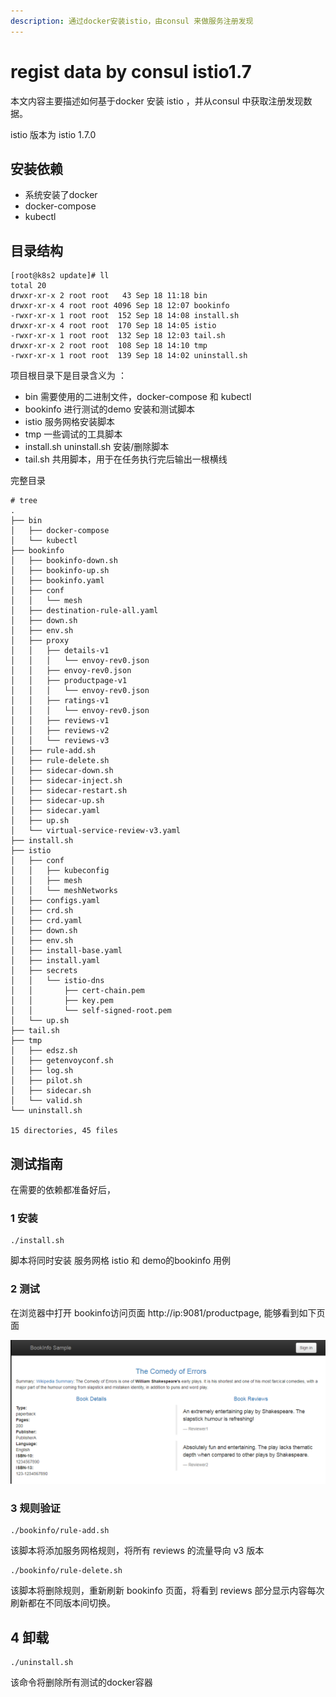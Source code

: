 ```yaml
---
description: 通过docker安装istio，由consul 来做服务注册发现
---
```


# regist data by consul istio1.7

本文内容主要描述如何基于docker 安装 istio ，并从consul 中获取注册发现数据。

istio 版本为 istio 1.7.0

## 安装依赖

* 系统安装了docker
* docker-compose 
* kubectl 

## 目录结构

```text
[root@k8s2 update]# ll
total 20
drwxr-xr-x 2 root root   43 Sep 18 11:18 bin
drwxr-xr-x 4 root root 4096 Sep 18 12:07 bookinfo
-rwxr-xr-x 1 root root  152 Sep 18 14:08 install.sh
drwxr-xr-x 4 root root  170 Sep 18 14:05 istio
-rwxr-xr-x 1 root root  132 Sep 18 12:03 tail.sh
drwxr-xr-x 2 root root  108 Sep 18 14:10 tmp
-rwxr-xr-x 1 root root  139 Sep 18 14:02 uninstall.sh

```

项目根目录下是目录含义为 ：

* bin 需要使用的二进制文件，docker-compose 和 kubectl
* bookinfo 进行测试的demo 安装和测试脚本
* istio 服务网格安装脚本
* tmp 一些调试的工具脚本
* install.sh uninstall.sh 安装/删除脚本 
* tail.sh  共用脚本，用于在任务执行完后输出一根横线

完整目录

```text
# tree
.
├── bin
│   ├── docker-compose
│   └── kubectl
├── bookinfo
│   ├── bookinfo-down.sh
│   ├── bookinfo-up.sh
│   ├── bookinfo.yaml
│   ├── conf
│   │   └── mesh
│   ├── destination-rule-all.yaml
│   ├── down.sh
│   ├── env.sh
│   ├── proxy
│   │   ├── details-v1
│   │   │   └── envoy-rev0.json
│   │   ├── envoy-rev0.json
│   │   ├── productpage-v1
│   │   │   └── envoy-rev0.json
│   │   ├── ratings-v1
│   │   │   └── envoy-rev0.json
│   │   ├── reviews-v1
│   │   ├── reviews-v2
│   │   └── reviews-v3
│   ├── rule-add.sh
│   ├── rule-delete.sh
│   ├── sidecar-down.sh
│   ├── sidecar-inject.sh
│   ├── sidecar-restart.sh
│   ├── sidecar-up.sh
│   ├── sidecar.yaml
│   ├── up.sh
│   └── virtual-service-review-v3.yaml
├── install.sh
├── istio
│   ├── conf
│   │   ├── kubeconfig
│   │   ├── mesh
│   │   └── meshNetworks
│   ├── configs.yaml
│   ├── crd.sh
│   ├── crd.yaml
│   ├── down.sh
│   ├── env.sh
│   ├── install-base.yaml
│   ├── install.yaml
│   ├── secrets
│   │   └── istio-dns
│   │       ├── cert-chain.pem
│   │       ├── key.pem
│   │       └── self-signed-root.pem
│   └── up.sh
├── tail.sh
├── tmp
│   ├── edsz.sh
│   ├── getenvoyconf.sh
│   ├── log.sh
│   ├── pilot.sh
│   ├── sidecar.sh
│   └── valid.sh
└── uninstall.sh

15 directories, 45 files

```

## 测试指南

在需要的依赖都准备好后，

### 1 安装

```text
./install.sh
```

脚本将同时安装 服务网格 istio 和 demo的bookinfo 用例

### 2 测试

在浏览器中打开 bookinfo访问页面  http://ip:9081/productpage, 能够看到如下页面

![bookinfo](../.gitbook/assets/image.png)

### 3 规则验证

```text
./bookinfo/rule-add.sh
```

该脚本将添加服务网格规则，将所有 reviews 的流量导向 v3 版本

```text
./bookinfo/rule-delete.sh
```

该脚本将删除规则，重新刷新 bookinfo 页面，将看到 reviews 部分显示内容每次刷新都在不同版本间切换。

## 4 卸载

```text
./uninstall.sh
```

该命令将删除所有测试的docker容器


